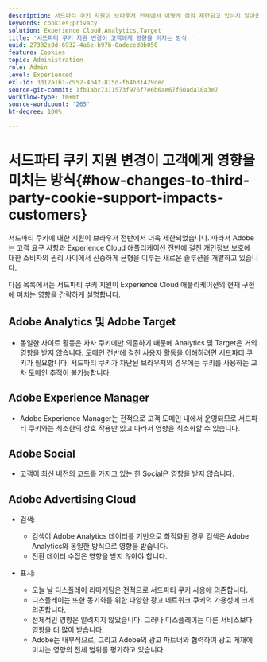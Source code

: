 ```yaml
---
description: 서드파티 쿠키 지원이 브라우저 전체에서 어떻게 점점 제한되고 있는지 알아봅니다.
keywords: cookies;privacy
solution: Experience Cloud,Analytics,Target
title: '서드파티 쿠키 지원 변경이 고객에게 영향을 미치는 방식 '
uuid: 27332e0d-6932-4a6e-b97b-0adeced0b050
feature: Cookies
topic: Administration
role: Admin
level: Experienced
exl-id: 3d12a1b1-c952-4b42-815d-f64b31429cec
source-git-commit: 1fb1abc7311573f976f7e6b6ae67f60ada10a3e7
workflow-type: tm+mt
source-wordcount: '265'
ht-degree: 100%

---
```


# 서드파티 쿠키 지원 변경이 고객에게 영향을 미치는 방식{#how-changes-to-third-party-cookie-support-impacts-customers}

서드파티 쿠키에 대한 지원이 브라우저 전반에서 더욱 제한되었습니다. 따라서 Adobe는 고객 요구 사항과 Experience Cloud 애플리케이션 전반에 걸친 개인정보 보호에 대한 소비자의 권리 사이에서 신중하게 균형을 이루는 새로운 솔루션을 개발하고 있습니다.

다음 목록에서는 서드파티 쿠키 지원이 Experience Cloud 애플리케이션의 현재 구현에 미치는 영향을 간략하게 설명합니다.

## Adobe Analytics 및 Adobe Target

* 동일한 사이트 활동은 자사 쿠키에만 의존하기 때문에 Analytics 및 Target은 거의 영향을 받지 않습니다. 도메인 전반에 걸친 사용자 활동을 이해하려면 서드파티 쿠키가 필요합니다. 서드파티 쿠키가 차단된 브라우저의 경우에는 쿠키를 사용하는 교차 도메인 추적이 불가능합니다.

## Adobe Experience Manager

* Adobe Experience Manager는 전적으로 고객 도메인 내에서 운영되므로 서드파티 쿠키와는 최소한의 상호 작용만 있고 따라서 영향을 최소화할 수 있습니다.

## Adobe Social

* 고객이 최신 버전의 코드를 가지고 있는 한 Social은 영향을 받지 않습니다.

## Adobe Advertising Cloud

* 검색:

   * 검색이 Adobe Analytics 데이터를 기반으로 최적화된 경우 검색은 Adobe Analytics와 동일한 방식으로 영향을 받습니다.
   * 전환 데이터 수집은 영향을 받지 않아야 합니다.

* 표시:

   * 오늘 날 디스플레이 리마케팅은 전적으로 서드파티 쿠키 사용에 의존합니다.
   * 디스플레이는 또한 동기화를 위한 다양한 광고 네트워크 쿠키의 가용성에 크게 의존합니다.
   * 전체적인 영향은 알려지지 않았습니다. 그러나 디스플레이는 다른 서비스보다 영향을 더 많이 받습니다.
   * Adobe는 내부적으로, 그리고 Adobe의 광고 파트너와 협력하여 광고 게재에 미치는 영향의 전체 범위를 평가하고 있습니다.
